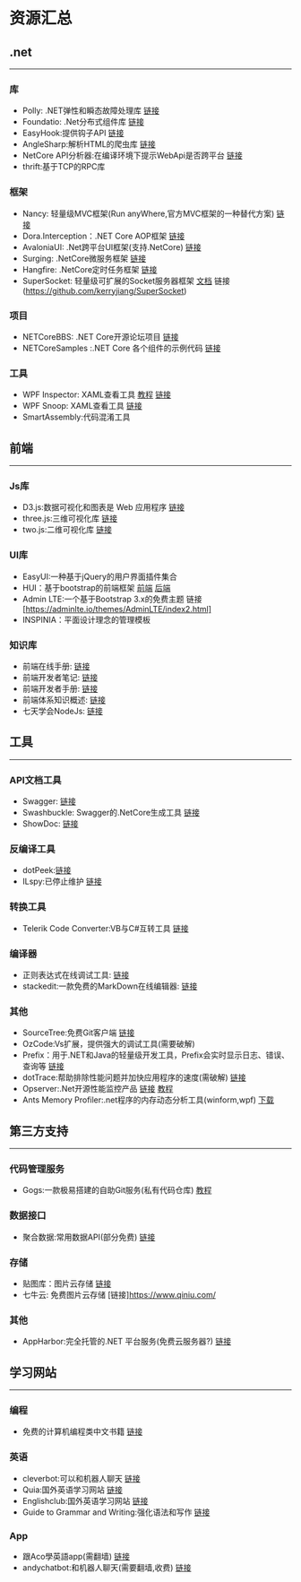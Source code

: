 ﻿# 资源汇总

## .net
***

### 库
*  Polly: .NET弹性和瞬态故障处理库 [链接](https://github.com/App-vNext/Polly)
*  Foundatio: .Net分布式组件库  [链接](https://github.com/FoundatioFx/Foundatio)
*  EasyHook:提供钩子API [链接](https://github.com/EasyHook/EasyHook)
*  AngleSharp:解析HTML的爬虫库 [链接](https://github.com/AngleSharp/AngleSharp)
*  NetCore API分析器:在编译环境下提示WebApi是否跨平台  [链接](https://www.nuget.org/packages/Microsoft.DotNet.Analyzers.Compatibility/)
*  thrift:基于TCP的RPC库


### 框架
*  Nancy: 轻量级MVC框架(Run anyWhere,官方MVC框架的一种替代方案) [链接](https://github.com/NancyFx/Nancy)
*  Dora.Interception：.NET Core AOP框架 [链接](https://github.com/jiangjinnan/Dora)
*  AvaloniaUI: .Net跨平台UI框架(支持.NetCore) [链接](https://github.com/AvaloniaUI/Avalonia)
*  Surging: .NetCore微服务框架 [链接](https://github.com/dotnetcore/surging)
*  Hangfire: .NetCore定时任务框架 [链接](https://github.com/HangfireIO/Hangfire)
*  SuperSocket: 轻量级可扩展的Socket服务器框架 [文档](http://docs.supersocket.net/) 链接(https://github.com/kerryjiang/SuperSocket)

### 项目
*  NETCoreBBS: .NET Core开源论坛项目 [链接](https://github.com/linezero/NETCoreBBS)
*  NETCoreSamples :.NET Core 各个组件的示例代码  [链接](https://github.com/spetz/asp-net-core-samples)

### 工具
*  WPF Inspector: XAML查看工具 [教程](http://www.wpftutorial.net/inspector.html) [链接](https://archive.codeplex.com/?p=wpfinspector)
*  WPF Snoop: XAML查看工具 [链接](https://github.com/cplotts/snoopwpf)
*  SmartAssembly:代码混淆工具


## 前端
***

### Js库
*  D3.js:数据可视化和图表是 Web 应用程序 [链接](https://d3js.org/)
*  three.js:三维可视化库 [链接](https://threejs.org/)
*  two.js:二维可视化库 [链接](https://two.js.org/)

### UI库
*  EasyUI:一种基于jQuery的用户界面插件集合 
*  HUI：基于bootstrap的前端框架 [前端](http://www.h-ui.net/index.shtml) [后端](http://www.h-ui.net/H-ui.admin.shtml)
*  Admin LTE:一个基于Bootstrap 3.x的免费主题 链接[https://adminlte.io/themes/AdminLTE/index2.html]
*  INSPINIA：平面设计理念的管理模板

### 知识库
*  前端在线手册: [链接](http://www.jqhtml.com/category/manual)
*  前端开发者笔记: [链接](https://dwqs.gitbooks.io/frontenddevhandbook/content/)
*  前端开发者手册: [链接](https://li-xinyang.gitbooks.io/frontend-notebook/content/)
*  前端体系知识概述:  [链接](http://www.cnblogs.com/sb19871023/p/3894452.html)
*  七天学会NodeJs:   [链接](http://nqdeng.github.io/7-days-nodejs/)

## 工具
***

### API文档工具
*  Swagger: [链接](https://swagger.io/)
*  Swashbuckle: Swagger的.NetCore生成工具  [链接](https://github.com/domaindrivendev/Swashbuckle.AspNetCore)
*  ShowDoc: [链接](https://www.showdoc.cc/web/#/)

### 反编译工具
*  dotPeek:[链接](https://www.jetbrains.com/decompiler)
*  ILspy:已停止维护 [链接](https://github.com/icsharpcode/ILSpy#ilspy-------)

### 转换工具
*  Telerik Code Converter:VB与C#互转工具 [链接](http://converter.telerik.com/)

### 编译器
*  正则表达式在线调试工具:  [链接](http://regex.zjmainstay.cn/)
*  stackedit:一款免费的MarkDown在线编辑器: [链接](https://stackedit.io/app#)

### 其他
*  SourceTree:免费Git客户端 [链接](https://www.sourcetreeapp.com/)
*  OzCode:Vs扩展，提供强大的调试工具(需要破解)
*  Prefix：用于.NET和Java的轻量级开发工具，Prefix会实时显示日志、错误、查询等 [链接](https://stackify.com/prefix/)
*  dotTrace:帮助排除性能问题并加快应用程序的速度(需破解) [链接](https://www.jetbrains.com/profiler/)
*  Opserver:.Net开源性能监控产品 [链接](https://github.com/opserver/Opserver) [教程](http://www.cnblogs.com/GuZhenYin/p/8038110.html)
*  Ants Memory Profiler:.net程序的内存动态分析工具(winform,wpf) [下载](https://www.red-gate.com/products/dotnet-development/ants-memory-profiler/)


## 第三方支持
***

###  代码管理服务
*  Gogs:一款极易搭建的自助Git服务(私有代码仓库)  [教程](https://gogs.io/)

### 数据接口
*  聚合数据:常用数据API(部分免费) [链接](https://www.juhe.cn/)

### 存储
*  贴图库：图片云存储 [链接](http://www.tietuku.com/)
*  七牛云: 免费图片云存储 [链接]https://www.qiniu.com/

### 其他
*  AppHarbor:完全托管的.NET 平台服务(免费云服务器?) [链接](https://appharbor.com/)


## 学习网站
***

### 编程
*  免费的计算机编程类中文书籍  [链接](https://github.com/justjavac/free-programming-books-zh_CN)

### 英语
*  cleverbot:可以和机器人聊天 [链接](http://www.cleverbot.com/)
*  Quia:国外英语学习网站  [链接](https://www.quia.com/shared/english/)
*  Englishclub:国外英语学习网站  [链接](https://www.englishclub.com/learn-english.htm)
*  Guide to Grammar and Writing:强化语法和写作  [链接](http://grammar.ccc.commnet.edu/grammar/)

### App
*  跟Aco學英語app(需翻墙)  [链接](http://acobot.com/)
*  andychatbot:和机器人聊天(需要翻墙,收费)  [链接](http://andychatbot.com/)  

